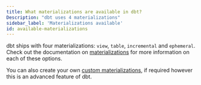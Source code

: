 ```yaml
---
title: What materializations are available in dbt?
Description: "dbt uses 4 materializations"
sidebar_label: 'Materializations available'
id: available-materializations
---
```


dbt ships with four <Term id="materialization">materializations</Term>: `view`, `table`, `incremental` and `ephemeral`. Check out the documentation on [materializations](materializations) for more information on each of these options.

You can also create your own [custom materializations](creating-new-materializations), if required however this is an advanced feature of dbt.

